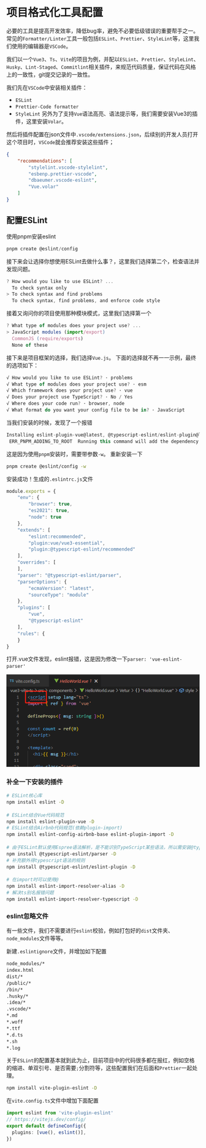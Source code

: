 # 项目格式化工具配置

必要的工具是提高开发效率，降低bug率，避免不必要低级错误的重要帮手之一。常见的`Formatter/Linter`工具一般包括`ESLint`、`Prettier`、`StyleLint`等，这里我们使用的编辑器是`VSCode`。

我们以一个`Vue3`、`Ts`、`Vite`的项目为例，并配以`ESLint`、`Prettier`、`StyleLint`、`Husky`、`Lint-Staged`、`Commitlint`相关插件，来规范代码质量，保证代码在风格上的一致性，git提交记录的一致性。


我们先在`VSCode`中安装相关插件：
- `ESLint`
- `Prettier-Code formatter`
- `StyleLint`
另外为了支持`Vue`语法高亮、语法提示等，我们需要安装Vue3的插件，这里安装`Volar`。

然后将插件配置在json文件中`.vscode/extensions.json`，后续别的开发人员打开这个项目时，`VSCode`就会推荐安装这些插件；

```json
{
    "recommendations": [
        "stylelint.vscode-stylelint",
        "esbenp.prettier-vscode",
        "dbaeumer.vscode-eslint",
        "Vue.volar"
    ]
}
```

## 配置ESLint

使用pnpm安装eslint
```js
pnpm create @eslint/config
```
接下来会让选择你想使用ESLint去做什么事？，这里我们选择第二个，检查语法并发现问题。
```js
? How would you like to use ESLint? ...
  To check syntax only
> To check syntax and find problems
  To check syntax, find problems, and enforce code style
```
接着又询问你的项目使用那种模块模式，这里我们选择第一个
```js
? What type of modules does your project use? ...
> JavaScript modules (import/export)
  CommonJS (require/exports)
  None of these
```
接下来是项目框架的选择，我们选择`Vue.js`。
下面的选择就不再一一示例，最终的选项如下：
```js
√ How would you like to use ESLint? · problems
√ What type of modules does your project use? · esm
√ Which framework does your project use? · vue
√ Does your project use TypeScript? · No / Yes
√ Where does your code run? · browser, node
√ What format do you want your config file to be in? · JavaScript
```
当我们安装的时候，发现了一个报错
```js
Installing eslint-plugin-vue@latest, @typescript-eslint/eslint-plugin@latest, @typescript-eslint/parser@latest, eslint@latest
 ERR_PNPM_ADDING_TO_ROOT  Running this command will add the dependency to the workspace root, which might not be what you want - if you really meant it, make it explicit by running this command again with the -w flag (or --workspace-root). If you don't want to see this warning anymore, you may set the ignore-workspace-root-check setting to true.
```
这是因为使用`pnpm`安装时，需要带参数`-w`。
重新安装一下
```sh
pnpm create @eslint/config -w
```
安装成功！生成的`.eslintrc.js`文件
```js
module.exports = {
    "env": {
        "browser": true,
        "es2021": true,
        "node": true
    },
    "extends": [
        "eslint:recommended",
        "plugin:vue/vue3-essential",
        "plugin:@typescript-eslint/recommended"
    ],
    "overrides": [
    ],
    "parser": "@typescript-eslint/parser",
    "parserOptions": {
        "ecmaVersion": "latest",
        "sourceType": "module"
    },
    "plugins": [
        "vue",
        "@typescript-eslint"
    ],
    "rules": {
    }
}
```

打开.vue文件发现，eslint报错，这是因为修改一下`parser: 'vue-eslint-parser'`

![vue文件报错](./imgs/vue-error.png)

### 补全一下安装的插件

```sh
# ESLint核心库
npm install eslint -D

# ESLint结合Vue代码规范
npm install eslint-plugin-vue -D
# ESLint结合Airbnb代码规范(依赖plugin-import)
npm install eslint-config-airbnb-base eslint-plugin-import -D

# 由于ESLint默认使用Espree语法解析，是不能识别TypeScript某些语法，所以需安装@typescript-eslint/parser替换掉默认解析器
npm install @typescript-eslint/parser -D
# 补充额外得typescript语法的规则
npm install @typescript-eslint/eslint-plugin -D

# 在import时可以使用@
npm install eslint-import-resolver-alias -D
# 解决ts别名报错问题
npm install eslint-import-resolver-typescript -D
```
### eslint忽略文件
有一些文件，我们不需要进行`eslint`校验，例如打包好的`dist`文件夹、`node_modules`文件等等。

新建`.eslintignore`文件，并增加如下配置
```sh
node_modules/*
index.html
dist/*
/public/*
/bin/*
.husky/*
.idea/*
.vscode/*
*.md
*.woff
*.ttf
*.d.ts
*.sh
*.log
```
关于`ESLint`的配置基本就到此为止，目前项目中的代码很多都在报红，例如空格的缩进、单双引号、是否需要`;`分割符等，这些配置我们在后面和`Prettier`一起处理。


















```sh
npm install vite-plugin-eslint -D
```
在`vite.config.ts`文件中增加下面配置
```ts
import eslint from 'vite-plugin-eslint'
// https://vitejs.dev/config/
export default defineConfig({
  plugins: [vue(), eslint()],
})
```